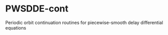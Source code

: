 # PWSDDE-cont
Periodic orbit continuation routines for piecewise-smooth delay differential equations
